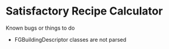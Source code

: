 # Satisfactory Recipe Calculator

Known bugs or things to do
- FGBuildingDescriptor classes are not parsed